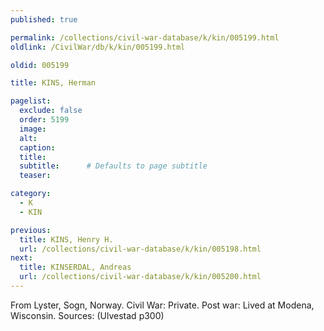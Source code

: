 ```yaml
---
published: true

permalink: /collections/civil-war-database/k/kin/005199.html
oldlink: /CivilWar/db/k/kin/005199.html

oldid: 005199

title: KINS, Herman

pagelist:
  exclude: false
  order: 5199
  image: 
  alt:
  caption:
  title:
  subtitle:      # Defaults to page subtitle
  teaser:

category: 
  - K 
  - KIN

previous:
  title: KINS, Henry H.
  url: /collections/civil-war-database/k/kin/005198.html  
next:
  title: KINSERDAL, Andreas
  url: /collections/civil-war-database/k/kin/005200.html   
---
```

From Lyster, Sogn, Norway. Civil War: Private. Post war: Lived at Modena, Wisconsin. Sources: (Ulvestad p300)